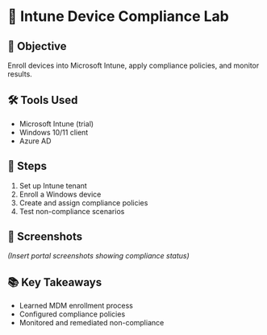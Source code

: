 # 📱 Intune Device Compliance Lab

## 🎯 Objective
Enroll devices into Microsoft Intune, apply compliance policies, and monitor results.

## 🛠 Tools Used
- Microsoft Intune (trial)
- Windows 10/11 client
- Azure AD

## 📝 Steps
1. Set up Intune tenant
2. Enroll a Windows device
3. Create and assign compliance policies
4. Test non-compliance scenarios

## 📸 Screenshots
*(Insert portal screenshots showing compliance status)*

## 📚 Key Takeaways
- Learned MDM enrollment process
- Configured compliance policies
- Monitored and remediated non-compliance

